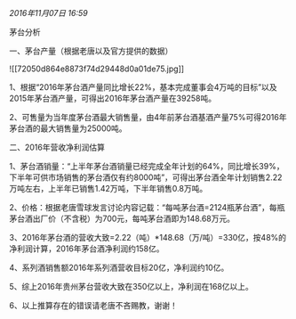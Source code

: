 _2016年11月07日 16:59_

茅台分析

一、茅台产量（根据老唐以及官方提供的数据）

![[72050d864e8873f74d29448d0a01de75.jpg]]


1、根据“2016年茅台酒产量同比增长22%，基本完成董事会4万吨的目标”以及2015年茅台酒产量，可得出2016年茅台酒产量在39258吨。

2、可售量为当年度茅台酒最大销售量，由4年前茅台酒基酒产量75%可得2016年茅台酒的最大销售量为25000吨。

二、2016年营收净利润估算

1、茅台酒销量：“上半年茅台酒销量已经完成全年计划的64%，同比增长39%，下半年可供市场销售的茅台酒仅有约8000吨”，可得出茅台酒全年计划销售2.22万吨左右，上半年已销售1.42万吨，下半年销售0.8万吨。

2、价格：根据老唐雪球发言讨论内容记载：“每吨茅台酒=2124瓶茅台酒”，每瓶茅台酒出厂价（不含税）为700元，每吨茅台酒即为148.68万元。

3、2016年茅台酒的营收大致=2.22（吨）*148.68（万/吨）=330亿，按48%的净利润计算，2016年茅台酒净利润约158亿。

4、系列酒销售额2016年系列酒营收目标20亿，净利润约10亿。

5、综上2016年贵州茅台营收大致在350亿以上，净利润在168亿以上。

6、以上推算存在的错误请老唐不吝赐教，谢谢！